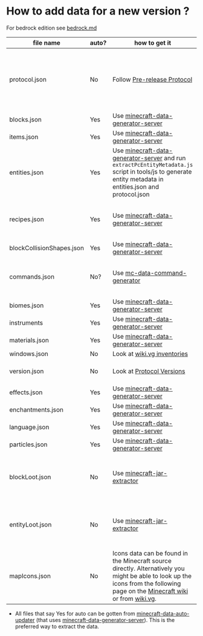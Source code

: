 # How to add data for a new version ?

For bedrock edition see [bedrock.md](bedrock.md)

| file name | auto? | how to get it | notes |
| -- | -- | -- | -- |
| protocol.json | No | Follow [Pre-release Protocol][1] | Always double check by looking at the Minecraft source files. |
| blocks.json | Yes | Use [minecraft-data-generator-server][2] |
| items.json | Yes | Use [minecraft-data-generator-server][2] |
| entities.json | Yes | Use [minecraft-data-generator-server][2]  and run `extractPcEntityMetadata.js` script in tools/js to generate entity metadata in entities.json and protocol.json |
| recipes.json | Yes | Use [minecraft-data-generator-server][2] | Make sure that `-1` in output are replaced with `null` |
| blockCollisionShapes.json | Yes | Use [minecraft-data-generator-server][2] |
| commands.json | No? |Use [mc-data-command-generator][3] | Link to jar files have to be manually added |
| biomes.json | Yes | Use [minecraft-data-generator-server][2] |
| instruments | Yes | Use [minecraft-data-generator-server][2] |
| materials.json | Yes | Use [minecraft-data-generator-server][2] |
| windows.json | No | Look at [wiki.vg inventories][4] |
| version.json | No | Look at [Protocol Versions][5] | [wiki.vg protocol numbers][6] |
| effects.json | Yes | Use [minecraft-data-generator-server][2] |
| enchantments.json | Yes  | Use [minecraft-data-generator-server][2] |
| language.json | Yes | Use [minecraft-data-generator-server][2] |
| particles.json | Yes | Use [minecraft-data-generator-server][2] |
| blockLoot.json | No | Use [minecraft-jar-extractor][7] | Currently no extractor seems to works for this
| entityLoot.json | No | Use [minecraft-jar-extractor][7] | Currently no extractor seems to works for this
| mapIcons.json | No | Icons data can be found in the Minecraft source directly. Alternatively you might be able to look up the icons from the following page on the [Minecraft wiki][9] or from [wiki.vg][10]. | [minecraft-data pr mapIcons][11] | 

* All files that say Yes for auto can be gotten from [minecraft-data-auto-updater][11] (that uses [minecraft-data-generator-server][2]). This is the preferred way to extract the data.
  
[1]: https://wiki.vg/Pre-release_protocol
[2]: https://github.com/PrismarineJS/minecraft-data-generator-server
[3]: https://github.com/Miro-Andrin/mc-data-command-generator
[4]: https://wiki.vg/Inventory
[5]: https://github.com/PrismarineJS/minecraft-data/blob/master/data/pc/common/protocolVersions.json
[6]: https://wiki.vg/Protocol_version_numbers
[7]: https://github.com/PrismarineJS/minecraft-jar-extractor
[8]: https://github.com/PrismarineJS/minecraft-data/pull/348#issue-545841883
[9]: https://minecraft.wiki/Map#Map_icons
[10]: https://wiki.vg/Protocol#Map_Data
[11]: https://github.com/PrismarineJS/minecraft-data-auto-updater


